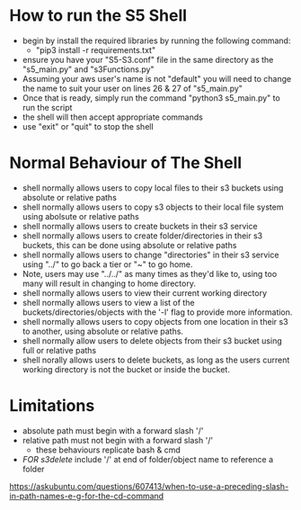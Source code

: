 # **How to run the S5 Shell**
 - begin by install the required libraries by running the following command: 
    - "pip3 install -r requirements.txt"
 - ensure you have your "S5-S3.conf" file in the same directory as the "s5_main.py" and "s3Functions.py"
 - Assuming your aws user's name is not "default" you will need to change the name to suit your user on lines 26 & 27 of "s5_main.py"
 - Once that is ready, simply run the command "python3 s5_main.py" to run the script
 - the shell will then accept appropriate commands
 - use "exit" or "quit" to stop the shell


# **Normal Behaviour of The Shell**
 - shell normally allows users to copy local files to their s3 buckets using absolute or relative paths
 - shell normally allows users to copy s3 objects to their local file system using abolsute or relative paths
 - shell normally allows users to create buckets in their s3 service
 - shell normally allows users to create folder/directories in their s3 buckets, this can be done using absolute or relative paths
 - shell normally allows users to change "directories" in their s3 service using "../" to go back a tier or "~" to go home.
 - Note, users may use "../../" as many times as they'd like to, using too many will result in changing to home directory.
 - shell normally allows users to view their current working directory
 - shell normally allows users to view a list of the buckets/directories/objects with the '-l' flag to provide more information.
 - shell normally allows users to copy objects from one location in their s3 to another, using absolute or relative paths.
 - shell normally allow users to delete objects from their s3 bucket using full or relative paths
 - shell norally allows users to delete buckets, as long as the users current working directory is not the bucket or inside the bucket.


# **Limitations**
- absolute path must begin with a forward slash '/'
- relative path must not begin with a forward slash '/'
    - these behaviours replicate bash & cmd
- *FOR s3delete* include '/' at end of folder/object name to reference a folder


<!-- REFERENCE: Absolute path **ALWAYS** starts with '/'-->
<!-- Relative path must not begin with '/', rather the name of the obj -->
https://askubuntu.com/questions/607413/when-to-use-a-preceding-slash-in-path-names-e-g-for-the-cd-command
